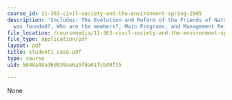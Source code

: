 ```yaml
---
course_id: 11-363-civil-society-and-the-environment-spring-2005
description: 'Includes: The Evolution and Reform of the Friends of Nature, How FON
  was founded?, Who are the members?, Main Programs, and Management Reforms.'
file_location: /coursemedia/11-363-civil-society-and-the-environment-spring-2005/5048a48ad6d030ae6a5f0a01fcbd0f35_student1_case.pdf
file_type: application/pdf
layout: pdf
title: student1_case.pdf
type: course
uid: 5048a48ad6d030ae6a5f0a01fcbd0f35

---
```

None
